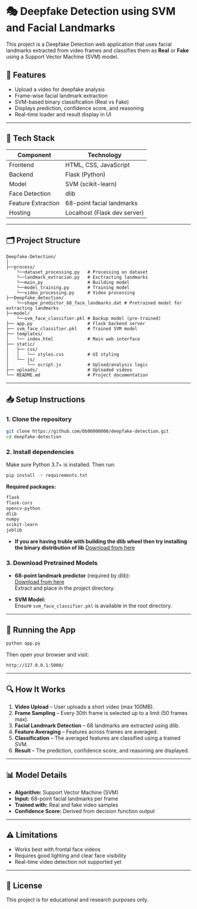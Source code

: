 
# 🎭 Deepfake Detection using SVM and Facial Landmarks

This project is a Deepfake Detection web application that uses facial landmarks extracted from video frames and classifies them as **Real** or **Fake** using a Support Vector Machine (SVM) model.

## 📌 Features

- Upload a video for deepfake analysis
- Frame-wise facial landmark extraction
- SVM-based binary classification (Real vs Fake)
- Displays prediction, confidence score, and reasoning
- Real-time loader and result display in UI

---

## 🧠 Tech Stack

| Component        | Technology                |
|------------------|---------------------------|
| Frontend         | HTML, CSS, JavaScript     |
| Backend          | Flask (Python)            |
| Model            | SVM (scikit-learn)        |
| Face Detection   | dlib                      |
| Feature Extraction | 68-point facial landmarks |
| Hosting          | Localhost (Flask dev server) |

---

## 🗂 Project Structure

```
Deepfake-Detection/
│
├──process/
    └──dataset_processing.py   # Processing on dataset
    └──landmark_extracion.py   # Exctracting landmarks
    └──main.py                 # Building model
    └──model_training.py       # Training model
    └──video_processing.py     # Video processing
├──Deepfake_detection/
    └──shape_predictor_68_face_landmarks.dat # Pretrained model for extracting landmarks
├──model/
    └──svm_face_classifier.pkl # Backup model (pre-trained)
├── app.py                     # Flask backend server
├── svm_face_classifier.pkl    # Trained SVM model
├── templates/
│   └── index.html             # Main web interface
├── static/
│   ├── css/
│   │   └── styles.css         # UI styling
│   └── js/
│       └── script.js          # Upload/analysis logic
├── uploads/                   # Uploaded videos
└── README.md                  # Project documentation
```

---

## 📥 Setup Instructions

### 1. Clone the repository

```bash
git clone https://github.com/Ob00000000/deepfake-detection.git
cd deepfake-detection
```

### 2. Install dependencies

Make sure Python 3.7+ is installed. Then run:

```bash
pip install -r requirements.txt
```

**Required packages:**

```txt
flask
flask-cors
opencv-python
dlib
numpy
scikit-learn
joblib
```
- **If you are having truble with building the dlib wheel then try installing the binary distribution of lib**
[Download from here](https://github.com/Ob00000000/win_arm64-wheels)

### 3. Download Pretrained Models

- **68-point landmark predictor** (required by dlib):  
  [Download from here](http://dlib.net/files/shape_predictor_68_face_landmarks.dat.bz2)  
  Extract and place in the project directory.

- **SVM Model:**  
  Ensure `svm_face_classifier.pkl` is available in the root directory.

---

## 🚀 Running the App

```bash
python app.py
```

Then open your browser and visit:

```
http://127.0.0.1:5000/
```

---

## 🔍 How It Works

1. **Video Upload** – User uploads a short video (max 100MB).
2. **Frame Sampling** – Every 30th frame is selected up to a limit (50 frames max).
3. **Facial Landmark Detection** – 68 landmarks are extracted using dlib.
4. **Feature Averaging** – Features across frames are averaged.
5. **Classification** – The averaged features are classified using a trained SVM.
6. **Result** – The prediction, confidence score, and reasoning are displayed.

---

## 📊 Model Details

- **Algorithm:** Support Vector Machine (SVM)
- **Input:** 68-point facial landmarks per frame
- **Trained with:** Real and fake video samples
- **Confidence Score:** Derived from decision function output

---

## ⚠️ Limitations

- Works best with frontal face videos
- Requires good lighting and clear face visibility
- Real-time video detection not supported yet

---

## 📃 License

This project is for educational and research purposes only.
